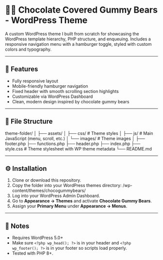 # 🍫🐻 Chocolate Covered Gummy Bears - WordPress Theme

A custom WordPress theme I built from scratch for showcasing the WordPress template hierarchy, PHP structure, and enqueuing.
Includes a responsive navigation menu with a hamburger toggle, styled with custom colors and typography.

---

## 🚀 Features
- Fully responsive layout
- Mobile-friendly hamburger navigation
- Fixed header with smooth scrolling section highlights
- Customizable via WordPress Dashboard
- Clean, modern design inspired by chocolate gummy bears

---

## 📂 File Structure
theme-folder/
│
├── assets/
│ ├── css/ # Theme styles
│ ├── js/ # Main JavaScript (menu, scroll, etc.)
│ └── images/ # Theme images
│
├── footer.php
├── functions.php
├── header.php
├── index.php
├── style.css # Theme stylesheet with WP theme metadata
└── README.md


---

## ⚙️ Installation
1. Clone or download this repository.
2. Copy the folder into your WordPress themes directory: /wp-content/themes/chocogummybears/
3. Log into your WordPress Admin Dashboard.
4. Go to **Appearance → Themes** and activate **Chocolate Gummy Bears**.
5. Assign your **Primary Menu** under **Appearance → Menus**.

---

## 📝 Notes
- Requires WordPress 5.0+
- Make sure `<?php wp_head(); ?>` is in your header and `<?php wp_footer(); ?>` is in your footer so scripts load properly.
- Tested with PHP 8+.
